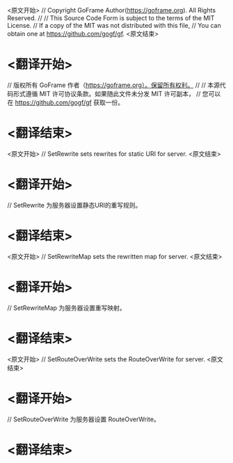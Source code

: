 
<原文开始>
// Copyright GoFrame Author(https://goframe.org). All Rights Reserved.
//
// This Source Code Form is subject to the terms of the MIT License.
// If a copy of the MIT was not distributed with this file,
// You can obtain one at https://github.com/gogf/gf.
<原文结束>

# <翻译开始>
// 版权所有 GoFrame 作者（https://goframe.org）。保留所有权利。
//
// 本源代码形式遵循 MIT 许可协议条款。如果随此文件未分发 MIT 许可副本，
// 您可以在 https://github.com/gogf/gf 获取一份。
# <翻译结束>


<原文开始>
// SetRewrite sets rewrites for static URI for server.
<原文结束>

# <翻译开始>
// SetRewrite 为服务器设置静态URI的重写规则。
# <翻译结束>


<原文开始>
// SetRewriteMap sets the rewritten map for server.
<原文结束>

# <翻译开始>
// SetRewriteMap 为服务器设置重写映射。
# <翻译结束>


<原文开始>
// SetRouteOverWrite sets the RouteOverWrite for server.
<原文结束>

# <翻译开始>
// SetRouteOverWrite 为服务器设置 RouteOverWrite。
# <翻译结束>

